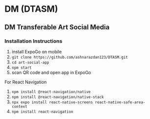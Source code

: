 # DM (DTASM)
## DM Transferable Art Social Media

### Installation Instructions

1. install ExpoGo on mobile
2. `git clone https://github.com/ashnarazdan123/DTASM.git`
3. `cd art-social-app`
4. `npm start`
5. scan QR code and open app in ExpoGo

For React Navigation
1. `npm install @react-navigation/native`
2. `npm install @react-navigation/native-stack`
3. `npx expo install react-native-screens react-native-safe-area-context`
4. `npm install react-navigation`






